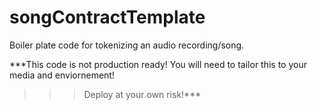 # songContractTemplate
Boiler plate code for tokenizing an audio recording/song.  

***This code is not production ready!  You will need to tailor this to your media and enviornement!

>>>Deploy at your own risk!***
